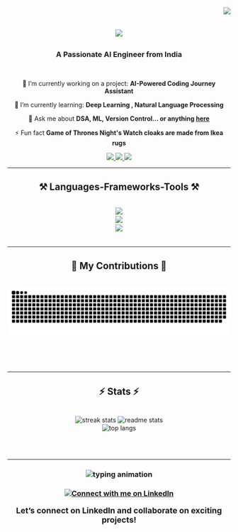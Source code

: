 <img align="right" src="https://visitor-badge.laobi.icu/badge?page_id=RohitMukkala.RohitMukkala" />

<h1 align="center">
    <img src="https://readme-typing-svg.herokuapp.com/?font=Righteous&size=35&center=true&vCenter=true&width=500&height=70&duration=4000&lines=Hi+There!+👋;+I'm+Rohit+Mukkala!;" />
</h1>

<h3 align="center">A Passionate AI Engineer from India</h3>

<br/>

<div align="center">
 
 🔭 I’m currently working on a project: **AI-Powered Coding Journey Assistant**
 
 🌱 I’m currently learning: **Deep Learning , Natural Language Processing**

💬 Ask me about **DSA, ML, Version Control... or anything [here](rohitmukkala@gmail.com)**

⚡ Fun fact **Game of Thrones Night's Watch cloaks are made from Ikea rugs**

 </div>

 <div align="center"> 
  <a href="rohitmukkala@gmail.com">
    <img src="https://img.shields.io/badge/Gmail-333333?style=for-the-badge&logo=gmail&logoColor=red" />
  </a>
  <a href="https://www.linkedin.com/in/mukkala-rohit/" target="_blank">
    <img src="https://img.shields.io/badge/LinkedIn-0077B5?style=for-the-badge&logo=linkedin&logoColor=white" target="_blank" />
  </a>
  <a href="" target="_blank">
     <img src="https://img.shields.io/badge/Portfolio-FF5722?style=for-the-badge&logo=todoist&logoColor=white" target="_blank" /> <!-- sqlite, safari, google-chrome are other good icon options -->
  </a>
</div>

 <hr/>
 <h2 align="center">⚒️ Languages-Frameworks-Tools ⚒️</h2>
<br/>
<div align="center">
    <img src="https://skillicons.dev/icons?i=react,html,css,bootstrap,figma,vscode,github,git,nodejs,python" />
  <br>
  <img src="https://skillicons.dev/icons?i=java,javascript,django,fastapi,docker,kubernetes,mysql,mongodb" />
  <br>
  <img src="https://skillicons.dev/icons?i=anaconda,aws,azure,r,ai,sklearn,tensorflow,latex,md" />
  <br>
</div>

<br/>
<hr/>

<div align="center">
  <h2>🐍 My Contributions 🐍</h2>
  <br>
  <img alt="snake eating my contributions" src="https://raw.githubusercontent.com/RohitMukkala/RohitMukkala/output/github-contribution-grid-snake.svg" />
  
  <br/><br/><br/>
</div>

<hr/>
<h2 align="center">⚡ Stats ⚡</h2>
<br>
<div align=center>
  <img width=390 src="https://github-readme-streak-stats-salesp07.vercel.app/?user=RohitMukkala&count_private=true&theme=react&border_radius=10" alt="streak stats" />
  <img width=390 src="https://github-readme-stats-salesp07.vercel.app/api?username=RohitMukkala&count_private=true&show_icons=true&theme=react&rank_icon=github&border_radius=10" alt="readme stats" />
  <br/>
  <img width=325 align="center" src="https://github-readme-stats-salesp07.vercel.app/api/top-langs/?username=RohitMukkala&hide=HTML&langs_count=8&layout=compact&theme=react&border_radius=10&size_weight=0.5&count_weight=0.5&exclude_repo=github-readme-stats" alt="top langs" />
</div>

<br/><br/>
<hr align="center" />
<h3 align="center">
    <img src="https://readme-typing-svg.herokuapp.com/?font=Righteous&size=25&center=true&vCenter=true&width=500&height=70&duration=4000&lines=Thanks+for+visiting!+✌️;+Shoot+me+a+message+on+Linkedin!;I'm+always+down+to+colab+:)" alt="typing animation" />
</h3>


<h3


<br/>

<div align="center">
<a href='https://www.linkedin.com/in/mukkala-rohit/' target='_blank'><img height='64' style='border:0px;height:64px;' src='https://cdn-icons-png.flaticon.com/512/174/174857.png' border='0' alt='Connect with me on LinkedIn' /></a>
<p style="font-size:18px; font-weight:bold;">Let’s connect on LinkedIn and collaborate on exciting projects!</p>
</div>

<br/>
